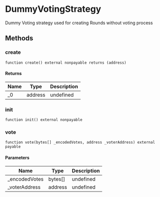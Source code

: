 # DummyVotingStrategy





Dummy Voting strategy used for creating Rounds without voting process



## Methods

### create

```solidity
function create() external nonpayable returns (address)
```






#### Returns

| Name | Type | Description |
|---|---|---|
| _0 | address | undefined |

### init

```solidity
function init() external nonpayable
```






### vote

```solidity
function vote(bytes[] _encodedVotes, address _voterAddress) external payable
```





#### Parameters

| Name | Type | Description |
|---|---|---|
| _encodedVotes | bytes[] | undefined |
| _voterAddress | address | undefined |




